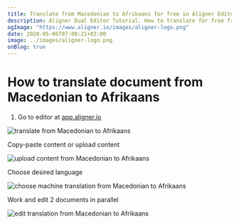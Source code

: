 ```yaml
---
title: Translate from Macedonian to Afrikaans for free in Aligner Editor
description: Aligner Dual Editor Tutorial. How to translate for free from Macedonian to Afrikaans. Aligner is multilingual document management platform. 
ogImage: "https://www.aligner.io/images/aligner-logo.png"
date: 2020-05-06T07:09:21+03:00
image: ../images/aligner-logo.png
onBlog: true
---
```


# How to translate document from Macedonian to Afrikaans

1. Go to editor at [app.aligner.io](https://app.aligner.io "Aligner App web page")

![translate from Macedonian to Afrikaans](../aligner-blank-editor.png "translate from Macedonian to Afrikaans")

Copy-paste content or upload content

![upload content from Macedonian to Afrikaans](../aligner-uploaded-document.png "upload content from Macedonian to Afrikaans")

Choose desired language

![choose machine translation from Macedonian to Afrikaans](../aligner-language-dropdown.png "choose machine translation from Macedonian to Afrikaans")

Work and edit 2 documents in parallel

![edit translation from Macedonian to Afrikaans](../aligner-double-sitded-editor.png "edit translation from Macedonian to Afrikaans")

